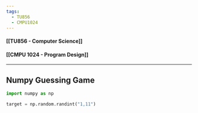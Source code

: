 ```yaml
---
tags:
  - TU856
  - CMPU1024
---
```

#### [[TU856 - Computer Science]]
#### [[CMPU 1024 - Program Design]]

---


## Numpy Guessing Game
``` python
import numpy as np

target = np.random.randint("1,11")



```